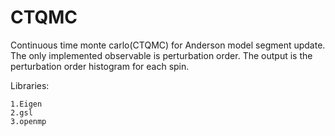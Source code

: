 # CTQMC
Continuous time monte carlo(CTQMC) for Anderson model segment update. The only implemented observable is perturbation order. The output is the perturbation order histogram for each spin.

Libraries:

    1.Eigen
    2.gsl
    3.openmp

